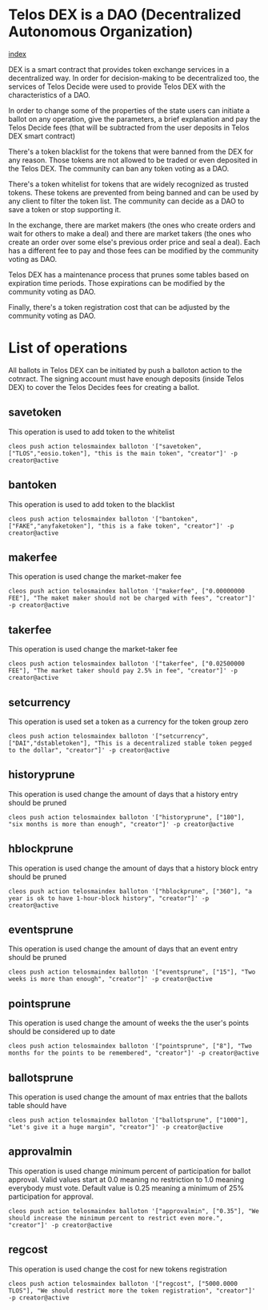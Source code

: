 # Telos DEX is a DAO (Decentralized Autonomous Organization)

[index](./README.md)

DEX is a smart contract that provides token exchange services in a decentralized way. In order for decision-making to be decentralized too, the services of Telos Decide were used to provide Telos DEX with the characteristics of a DAO.

In order to change some of the properties of the state users can initiate a ballot on any operation, give the parameters, a brief explanation and pay the Telos Decide fees (that will be subtracted from the user deposits in Telos DEX smart contract)

There's a token blacklist for the tokens that were banned from the DEX for any reason. Those tokens are not allowed to be traded or even deposited in the Telos DEX. The community can ban any token voting as a DAO.

There's a token whitelist for tokens that are widely recognized as trusted tokens. These tokens are prevented from being banned and can be used by any client to filter the token list. The community can decide as a DAO to save a token or stop supporting it.

In the exchange, there are market makers (the ones who create orders and wait for others to make a deal) and there are market takers (the ones who create an order over some else's previous order price and seal a deal). Each has a different fee to pay and those fees can be modified by the community voting as DAO.

Telos DEX has a maintenance process that prunes some tables based on expiration time periods. Those expirations can be modified by the community voting as DAO. 

Finally, there's a token registration cost that can be adjusted by the community voting as DAO. 

# List of operations

All ballots in Telos DEX can be initiated by push a balloton action to the cotnract. The signing account must have enough deposits (inside Telos DEX) to cover the Telos Decides fees for creating a ballot.

## savetoken
This operation is used to add token to the whitelist

    cleos push action telosmaindex balloton '["savetoken", ["TLOS","eosio.token"], "this is the main token", "creator"]' -p creator@active

## bantoken
This operation is used to add token to the blacklist

    cleos push action telosmaindex balloton '["bantoken", ["FAKE","anyfaketoken"], "this is a fake token", "creator"]' -p creator@active

## makerfee
This operation is used change the market-maker fee

    cleos push action telosmaindex balloton '["makerfee", ["0.00000000 FEE"], "The maket maker should not be charged with fees", "creator"]' -p creator@active

## takerfee
This operation is used change the market-taker fee

    cleos push action telosmaindex balloton '["takerfee", ["0.02500000 FEE"], "The market taker should pay 2.5% in fee", "creator"]' -p creator@active

## setcurrency
This operation is used set a token as a currency for the token group zero

    cleos push action telosmaindex balloton '["setcurrency", ["DAI","dstabletoken"], "This is a decentralized stable token pegged to the dollar", "creator"]' -p creator@active

## historyprune
This operation is used change the amount of days that a history entry should be pruned

    cleos push action telosmaindex balloton '["historyprune", ["180"], "six months is more than enough", "creator"]' -p creator@active

## hblockprune
This operation is used change the amount of days that a history block entry should be pruned

    cleos push action telosmaindex balloton '["hblockprune", ["360"], "a year is ok to have 1-hour-block history", "creator"]' -p creator@active

## eventsprune
This operation is used change the amount of days that an event entry should be pruned

    cleos push action telosmaindex balloton '["eventsprune", ["15"], "Two weeks is more than enough", "creator"]' -p creator@active

## pointsprune
This operation is used change the amount of weeks the the user's points should be considered up to date

    cleos push action telosmaindex balloton '["pointsprune", ["8"], "Two months for the points to be remembered", "creator"]' -p creator@active

## ballotsprune
This operation is used change the amount of max entries that the ballots table should have

    cleos push action telosmaindex balloton '["ballotsprune", ["1000"], "Let's give it a huge margin", "creator"]' -p creator@active

## approvalmin
This operation is used change minimum percent of participation for ballot approval. Valid values start at 0.0 meaning no restriction to 1.0 meaning everybody must vote. Default value is 0.25 meaning a minimum of 25% participation for approval.

    cleos push action telosmaindex balloton '["approvalmin", ["0.35"], "We should increase the minimum percent to restrict even more.", "creator"]' -p creator@active

## regcost
This operation is used change the cost for new tokens registration

    cleos push action telosmaindex balloton '["regcost", ["5000.0000 TLOS"], "We should restrict more the token registration", "creator"]' -p creator@active

